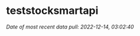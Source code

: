 
<!-- README.md is generated from README.Rmd. Please edit that file -->

# teststocksmartapi

*Date of most recent data pull: 2022-12-14, 03:02:40*
